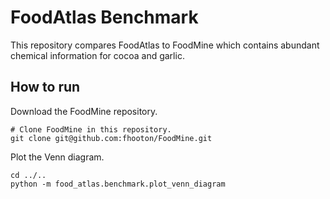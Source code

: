 # FoodAtlas Benchmark

This repository compares FoodAtlas to FoodMine which contains abundant chemical information for cocoa and garlic.

## How to run

Download the FoodMine repository.
```console
# Clone FoodMine in this repository.
git clone git@github.com:fhooton/FoodMine.git
```

Plot the Venn diagram.
```console
cd ../..
python -m food_atlas.benchmark.plot_venn_diagram
```
